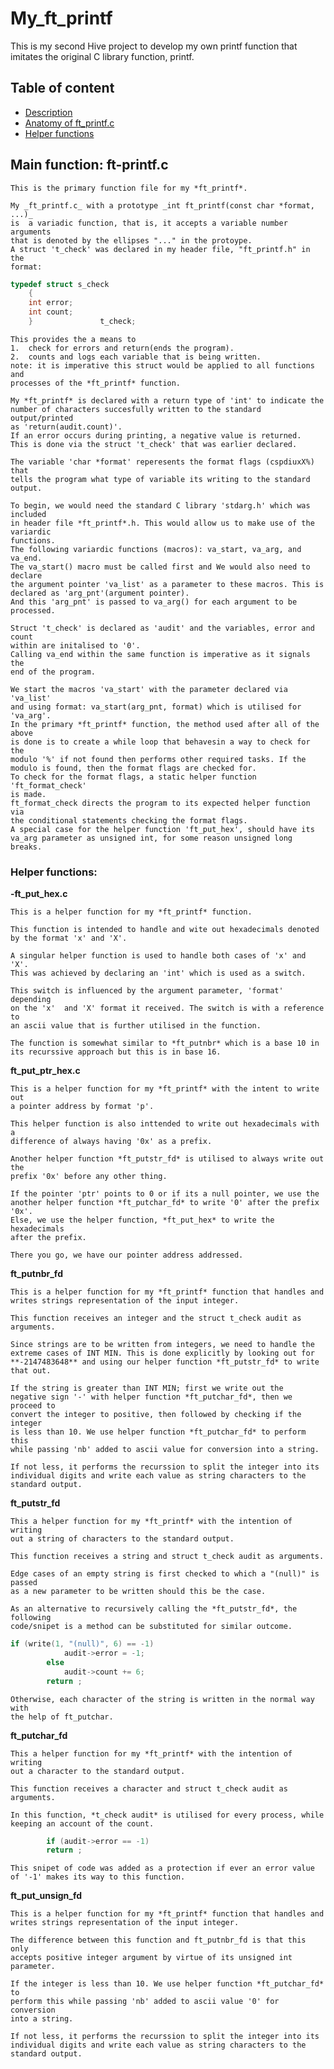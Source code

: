 # My_ft_printf

This is my second Hive project to develop my own printf function that imitates the original C library function, printf.

## Table of content
- [ Description ](#my_ft_printf)
- [Anatomy of ft_printf.c](#main-function-ft-printfc)
- [Helper functions](#helper-functions)

## Main function: ft-printf.c 

  	This is the primary function file for my *ft_printf*.

	My _ft_printf.c_ with a prototype _int ft_printf(const char *format, ...)_
	is	a variadic function, that is, it accepts a variable	number arguments 
	that is denoted by the ellipses "..." in the protoype.
	A struct 't_check' was declared in my header file, "ft_printf.h" in the 
	format:
	
```C
typedef struct s_check
	{
	int	error;
	int	count;
	}				t_check;

```	
	
	This provides the a means to 
	1.	check for errors and return(ends the program).
	2.	counts and logs each variable that is being written.
	note: it is imperative this struct would be applied to all functions and 
	processes of the *ft_printf* function.
	
	My *ft_printf* is declared with a return type of 'int' to indicate the
	number of characters succesfully written to the standard output/printed
	as 'return(audit.count)'.
	If an error occurs during printing, a negative value is returned.
	This is done via the struct 't_check' that was earlier declared.

	The variable 'char *format' reperesents the format flags (cspdiuxX%) that
	tells the program what type of variable its writing to the standard output.

	To begin, we would need the standard C library 'stdarg.h' which was included
	in header file *ft_printf*.h. This would allow us to make use of the variardic
	functions.
	The following variardic functions (macros): va_start, va_arg, and va_end.
	The va_start() macro must be called first and We would also need to declare
	the argument pointer 'va_list' as a parameter to these macros. This is 
	declared as 'arg_pnt'(argument pointer).
	And this 'arg_pnt' is passed to va_arg() for each argument to be processed.
	
	Struct 't_check' is declared as 'audit' and the variables, error and count
	within are initalised to '0'.
	Calling va_end within the same function is imperative as it signals the
	end of the program.
	
	We start the macros 'va_start' with the parameter declared via 'va_list' 
	and using format: va_start(arg_pnt, format) which is utilised for 'va_arg'.
	In the primary *ft_printf* function, the method used after all of the above
	is done is to create a while loop that behavesin a way to check for the 
	modulo '%' if not found then performs other required tasks. If the 
	modulo is found, then the format flags are checked for.
	To check for the format flags, a static helper function 'ft_format_check'
	is made.
	ft_format_check directs the program to its expected helper function via
	the conditional statements checking the format flags.
	A special case for the helper function 'ft_put_hex', should have its 
	va_arg parameter as unsigned int, for some reason unsigned long breaks.

 
### Helper functions:

**-ft_put_hex.c**

  	This is a helper function for my *ft_printf* function.
  
	This function is intended to handle and wite out hexadecimals denoted
	by the format 'x' and 'X'.
 
	A singular helper function is used to handle both cases of 'x' and 'X'.
	This was achieved by declaring an 'int' which is used as a switch.
 
	This switch is influenced by the argument parameter, 'format' depending 
	on the 'x'	and 'X' format it received. The switch is with a reference to 
	an ascii value that is further utilised in the function.
 
	The function is somewhat similar to *ft_putnbr* which is a base 10 in 
	its recurssive approach but	this is in base 16.



**ft_put_ptr_hex.c**

  	This is a helper function for my *ft_printf* with the intent to write out 
	a pointer address by format 'p'.
 
	This helper function is also inttended to write out hexadecimals with a 
	difference of always having '0x' as a prefix.
 
	Another helper function *ft_putstr_fd* is utilised to always write out the 
	prefix '0x' before any other thing.
 
	If the pointer 'ptr' points to 0 or if its a null pointer, we use the 
	another helper function *ft_putchar_fd* to write '0' after the prefix '0x'.
	Else, we use the helper function, *ft_put_hex* to write the hexadecimals 
	after the prefix.
 
	There you go, we have our pointer address addressed. 



**ft_putnbr_fd**

	This is a helper function for my *ft_printf* function that handles and 
	writes strings representation of the input integer.

	This function receives an integer and the struct t_check audit as arguments.

	Since strings are to be written from integers, we need to handle the 
	extreme cases of INT MIN. This is done explicitly by looking out for 
	**-2147483648** and using our helper function *ft_putstr_fd* to write 
	that out.

	If the string is greater than INT MIN; first we write out the 
	negative sign '-' with helper function *ft_putchar_fd*, then we proceed to 
	convert the integer to positive, then followed by checking if the integer
	is less than 10. We use helper function *ft_putchar_fd* to perform this 
	while passing 'nb' added to ascii value for conversion into a string.

	If not less, it performs the recurssion to split the integer into its
	individual digits and write each value as string characters to the 
	standard output.



**ft_putstr_fd**

	This a helper function for my *ft_printf* with the intention of writing
	out a string of characters to the standard output.
	
	This function receives a string and struct t_check audit as arguments.
	
	Edge cases of an empty string is first checked to which a "(null)" is passed
	as a new parameter to be written should this be the case.
	
	As an alternative to recursively calling the *ft_putstr_fd*, the following 
	code/snipet is a method can be substituted for similar outcome.
	
``` C
if (write(1, "(null)", 6) == -1)
			audit->error = -1;
		else
			audit->count += 6;
		return ;
```
		
	
	Otherwise, each character of the string is written in the normal way with
	the help of ft_putchar.



**ft_putchar_fd**

	This a helper function for my *ft_printf* with the intention of writing
	out a character to the standard output.
	
	This function receives a character and struct t_check audit as arguments.
	
	In this function, *t_check audit* is utilised for every process, while
	keeping an account of the count.
	
```C
		if (audit->error == -1)
		return ;
```
		
	This snipet of code was added as a protection if ever an error value 
	of '-1' makes its way to this function.



**ft_put_unsign_fd**

	This is a helper function for my *ft_printf* function that handles and 
	writes strings representation of the input integer.
	
	The difference between this function and ft_putnbr_fd is that this only 
	accepts positive integer argument by virtue of its unsigned int parameter.
	
	If the integer is less than 10. We use helper function *ft_putchar_fd* to 
	perform this while passing 'nb' added to ascii value '0' for conversion 
	into a string.

	If not less, it performs the recurssion to split the integer into its
	individual digits and write each value as string characters to the 
	standard output.

